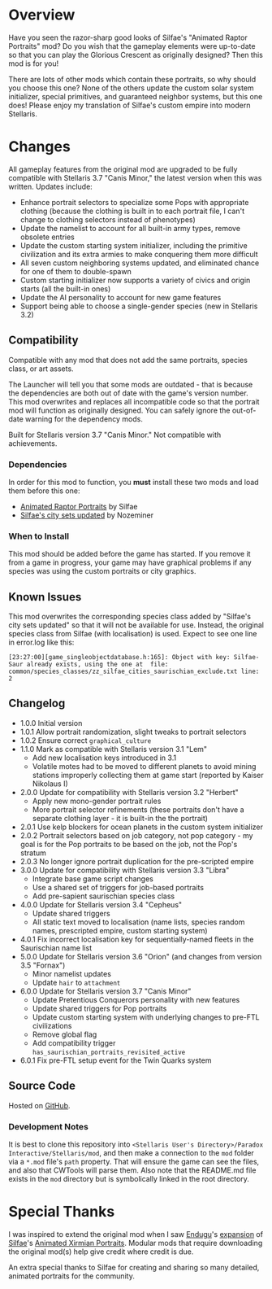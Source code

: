 # Overview

Have you seen the razor-sharp good looks of Silfae's "Animated Raptor Portraits" mod?  Do you wish that the gameplay elements were up-to-date so that you can play the Glorious Crescent as originally designed?  Then this mod is for you!

There are lots of other mods which contain these portraits, so why should you choose this one?  None of the others update the custom solar system initializer, special primitives, and guaranteed neighbor systems, but this one does!  Please enjoy my translation of Silfae's custom empire into modern Stellaris.

# Changes

All gameplay features from the original mod are upgraded to be fully compatible with Stellaris 3.7 "Canis Minor," the latest version when this was written.  Updates include:

* Enhance portrait selectors to specialize some Pops with appropriate clothing (because the clothing is built in to each portrait file, I can't change to clothing selectors instead of phenotypes)
* Update the namelist to account for all built-in army types, remove obsolete entries
* Update the custom starting system initializer, including the primitive civilization and its extra armies to make conquering them more difficult
* All seven custom neighboring systems updated, and eliminated chance for one of them to double-spawn
* Custom starting initializer now supports a variety of civics and origin starts (all the built-in ones)
* Update the AI personality to account for new game features
* Support being able to choose a single-gender species (new in Stellaris 3.2)

## Compatibility

Compatible with any mod that does not add the same portraits, species class, or art assets.

The Launcher will tell you that some mods are outdated - that is because the dependencies are both out of date with the game's version number.  This mod overwrites and replaces all incompatible code so that the portrait mod will function as originally designed.  You can safely ignore the out-of-date warning for the dependency mods.

Built for Stellaris version 3.7 "Canis Minor."  Not compatible with achievements.

### Dependencies

In order for this mod to function, you **must** install these two mods and load them before this one:

* [Animated Raptor Portraits](https://steamcommunity.com/sharedfiles/filedetails/?id=872596925) by Silfae
* [Silfae's city sets updated](https://steamcommunity.com/sharedfiles/filedetails/?id=2247427791) by Nozeminer

### When to Install

This mod should be added before the game has started.  If you remove it from a game in progress, your game may have graphical problems if any species was using the custom portraits or city graphics.

## Known Issues

This mod overwrites the corresponding species class added by "Silfae's city sets updated" so that it will not be available for use.  Instead, the original species class from Silfae (with localisation) is used.  Expect to see one line in error.log like this:

```
[23:27:00][game_singleobjectdatabase.h:165]: Object with key: Silfae-Saur already exists, using the one at  file: common/species_classes/zz_silfae_cities_saurischian_exclude.txt line: 2
```

## Changelog

* 1.0.0 Initial version
* 1.0.1 Allow portrait randomization, slight tweaks to portrait selectors
* 1.0.2 Ensure correct `graphical_culture`
* 1.1.0 Mark as compatible with Stellaris version 3.1 "Lem"
    * Add new localisation keys introduced in 3.1
    * Volatile motes had to be moved to different planets to avoid mining stations improperly collecting them at game start (reported by Kaiser Nikolaus I)
* 2.0.0 Update for compatibility with Stellaris version 3.2 "Herbert"
    * Apply new mono-gender portrait rules
    * More portrait selector refinements (these portraits don't have a separate clothing layer - it is built-in the the portrait)
* 2.0.1 Use kelp blockers for ocean planets in the custom system initializer
* 2.0.2 Portrait selectors based on job category, not pop category - my goal is for the Pop portraits to be based on the job, not the Pop's stratum
* 2.0.3 No longer ignore portrait duplication for the pre-scripted empire
* 3.0.0 Update for compatibility with Stellaris version 3.3 "Libra"
    * Integrate base game script changes
    * Use a shared set of triggers for job-based portraits
    * Add pre-sapient saurischian species class
* 4.0.0 Update for Stellaris version 3.4 "Cepheus"
    * Update shared triggers
    * All static text moved to localisation (name lists, species random names, prescripted empire, custom starting system)
* 4.0.1 Fix incorrect localisation key for sequentially-named fleets in the Saurischian name list
* 5.0.0 Update for Stellaris version 3.6 "Orion" (and changes from version 3.5 "Fornax")
    * Minor namelist updates
    * Update `hair` to `attachment`
* 6.0.0 Update for Stellaris version 3.7 "Canis Minor"
    * Update Pretentious Conquerors personality with new features
    * Update shared triggers for Pop portraits
    * Update custom starting system with underlying changes to pre-FTL civilizations
    * Remove global flag
    * Add compatibility trigger `has_saurischian_portraits_revisited_active`
* 6.0.1 Fix pre-FTL setup event for the Twin Quarks system

## Source Code

Hosted on [GitHub](https://github.com/corsairmarks/saurischian_portraits_revisited).

### Development Notes

It is best to clone this repository into `<Stellaris User's Directory>/Paradox Interactive/Stellaris/mod`, and then make a connection to the `mod` folder via a `*.mod` file's `path` property.  That will ensure the game can see the files, and also that CWTools will parse them.  Also note that the README.md file exists in the `mod` directory but is symbolically linked in the root directory.

# Special Thanks

I was inspired to extend the original mod when I saw [Endugu](https://steamcommunity.com/profiles/76561198037630876/myworkshopfiles/)'s [expansion](https://steamcommunity.com/sharedfiles/filedetails/?id=1584824947) of [Silfae](https://steamcommunity.com/profiles/76561198021525667/myworkshopfiles/)'s [Animated Xirmian Portraits](https://steamcommunity.com/workshop/filedetails/?id=881118424).  Modular mods that require downloading the original mod(s) help give credit where credit is due.

An extra special thanks to Silfae for creating and sharing so many detailed, animated portraits for the community.